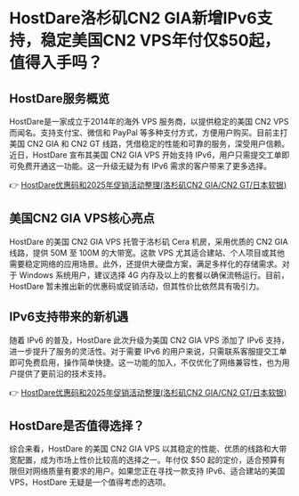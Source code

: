 # HostDare洛杉矶CN2 GIA新增IPv6支持，稳定美国CN2 VPS年付仅$50起，值得入手吗？

## HostDare服务概览

HostDare是一家成立于2014年的海外 VPS 服务商，以提供稳定的美国 CN2 VPS 而闻名。支持支付宝、微信和 PayPal 等多种支付方式，方便用户购买。目前主打美国 CN2 GIA 和 CN2 GT 线路，凭借稳定的性能和可靠的服务，深受用户信赖。近日，HostDare 宣布其美国 CN2 GIA VPS 开始支持 IPv6，用户只需提交工单即可免费开通这一功能。这一升级无疑为有 IPv6 需求的客户带来了更多选择。

👉 [HostDare优惠码和2025年促销活动整理(洛杉矶CN2 GIA/CN2 GT/日本软银)](https://bit.ly/hostdare)

## 美国CN2 GIA VPS核心亮点

HostDare 的美国 CN2 GIA VPS 托管于洛杉矶 Cera 机房，采用优质的 CN2 GIA 线路，提供 50M 至 100M 的大带宽。这款 VPS 尤其适合建站、个人项目或其他需要稳定网络的应用场景。此外，还提供大硬盘方案，满足多样化的存储需求。对于 Windows 系统用户，建议选择 4G 内存及以上的套餐以确保流畅运行。目前，HostDare 暂未推出新的优惠码或促销活动，但其性价比依然具有吸引力。

## IPv6支持带来的新机遇

随着 IPv6 的普及，HostDare 此次升级为美国 CN2 GIA VPS 添加了 IPv6 支持，进一步提升了服务的灵活性。对于需要 IPv6 的用户来说，只需联系客服提交工单即可免费启用，操作简单快捷。这一功能的加入，不仅优化了网络兼容性，也为用户提供了更前沿的技术支持。

👉 [HostDare优惠码和2025年促销活动整理(洛杉矶CN2 GIA/CN2 GT/日本软银)](https://bit.ly/hostdare)

## HostDare是否值得选择？

综合来看，HostDare 的美国 CN2 GIA VPS 以其稳定的性能、优质的线路和大带宽配置，成为市场上性价比较高的选择之一。年付仅 $50 起的定价，适合预算有限但对网络质量有要求的用户。如果您正在寻找一款支持 IPv6、适合建站的美国 VPS，HostDare 无疑是一个值得考虑的选项。